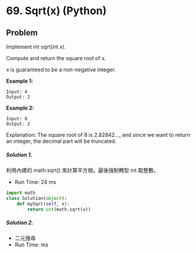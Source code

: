 #  69. Sqrt(x) (Python)

## Problem

Implement int sqrt(int x).

Compute and return the square root of x.

x is guaranteed to be a non-negative integer.


**Example 1:**
```
Input: 4
Output: 2
```
**Example 2:**
```
Input: 8
Output: 2
```
Explanation: The square root of 8 is 2.82842..., and since we want to return an integer, the decimal part will be truncated.

##### Solution 1.
利用內建的 math.sqrt() 來計算平方根。最後強制轉型 int 取整數。

- Run Time: 24 ms

```py
import math
class Solution(object):
    def mySqrt(self, x):
        return int(math.sqrt(x))
```

##### Solution 2.


- 二元搜尋
- Run Time:  ms

```py

```
